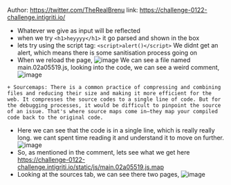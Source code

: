 Author: https://twitter.com/TheRealBrenu
link: https://challenge-0122-challenge.intigriti.io/

+ Whatever we give as input will be reflected
+ when we try `<h1>heyyyy</h1>`
  it go parsed and shown in the box
+ lets try using the script tag:
`<script>alert()</script>`
We didnt get an alert, which means there is some sanitisation process going on
+ When we reload the page,
  ![image](https://github.com/av4nth1ka/Intigriti-XSS-challenges/assets/80388135/46257d2d-699d-4676-b3bc-77e15e38d618)
We can see a file named main.02a05519.js, looking into the code, we can see a weird comment,
![image](https://github.com/av4nth1ka/Intigriti-XSS-challenges/assets/80388135/0f3abfa8-5f20-47b6-9695-b09ef4618eff)
```
+ Sourcemaps: There is a common practice of compressing and combining files and reducing their size and making it more efficient for the web. It compresses the source codes to a single line of code. But for the debugging processes, it would be difficult to pinpoint the source of an issue. That's where source maps come in—they map your compiled code back to the original code.
```
+ Here we can see that the code is in a single line, which is really really long. we cant spent time reading it and understand it to move on further.
![image](https://github.com/av4nth1ka/Intigriti-XSS-challenges/assets/80388135/3eaa3cfe-1c0f-40e1-a37c-2040aca4ed94)
+ So, as mentioned in the comment, lets see what we get here
https://challenge-0122-challenge.intigriti.io/static/js/main.02a05519.js.map
+ Looking at the sources tab, we can see there two pages,
![image](https://github.com/av4nth1ka/Intigriti-XSS-challenges/assets/80388135/ff5b95c8-0222-486a-9a8b-d8d9c2800c3c)

